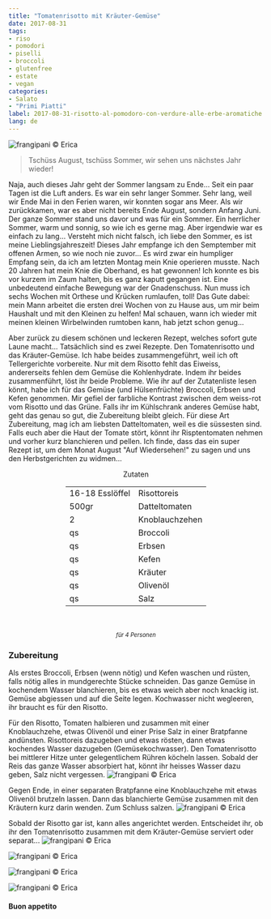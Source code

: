 ```yaml
---
title: "Tomatenrisotto mit Kräuter-Gemüse"
date: 2017-08-31
tags:
- riso 
- pomodori
- piselli 
- broccoli
- glutenfree 
- estate
- vegan
categories:
- Salato
- "Primi Piatti"
label: 2017-08-31-risotto-al-pomodoro-con-verdure-alle-erbe-aromatiche
lang: de 
---
```

![](../2017-08-31-risotto-al-pomodoro-con-verdure-alle-erbe-aromatiche/header.jpg "frangipani © Erica")

> Tschüss August, tschüss Sommer, wir sehen uns nächstes Jahr wieder!

Naja, auch dieses Jahr geht der Sommer langsam zu Ende... Seit ein paar Tagen ist die Luft anders. Es war ein sehr langer Sommer. Sehr lang, weil wir Ende Mai in den Ferien waren, wir konnten sogar ans Meer. Als wir zurückkamen, war es aber nicht bereits Ende August, sondern Anfang Juni. Der ganze Sommer stand uns davor und was für ein Sommer. Ein herrlicher Sommer, warm und sonnig, so wie ich es gerne mag. Aber irgendwie war es einfach zu lang... Versteht mich nicht falsch, ich liebe den Sommer, es ist meine Lieblingsjahreszeit! Dieses Jahr empfange ich den Semptember mit offenen Armen, so wie noch nie zuvor... Es wird zwar ein humpliger Empfang sein, da ich am letzten Montag mein Knie operieren musste. Nach 20 Jahren hat mein Knie die Oberhand, es hat gewonnen! Ich konnte es bis vor kurzem im Zaum halten, bis es ganz kaputt gegangen ist. Eine unbedeutend einfache Bewegung war der Gnadenschuss. Nun muss ich sechs Wochen mit Orthese und Krücken rumlaufen, toll! Das Gute dabei: mein Mann arbeitet die ersten drei Wochen von zu Hause aus, um mir beim Haushalt und mit den Kleinen zu helfen! Mal schauen, wann ich wieder mit meinen kleinen Wirbelwinden rumtoben kann, hab jetzt schon genug...

Aber zurück zu diesem schönen und leckeren Rezept, welches sofort gute Laune macht... Tatsächlich sind es zwei Rezepte. Den Tomatenrisotto und das Kräuter-Gemüse. Ich habe beides zusammengeführt, weil ich oft Tellergerichte vorbereite. Nur mit dem Risotto fehlt das Eiweiss, andererseits fehlen dem Gemüse die Kohlenhydrate. Indem ihr beides zusammenführt, löst ihr beide Probleme. Wie ihr auf der Zutatenliste lesen könnt, habe ich für das Gemüse (und Hülsenfrüchte) Broccoli, Erbsen und Kefen genommen. Mir gefiel der farbliche Kontrast zwischen dem weiss-rot vom Risotto und das Grüne. Falls ihr im Kühlschrank anderes Gemüse habt, geht das genau so gut, die Zubereitung bleibt gleich. Für diese Art Zubereitung, mag ich am liebsten Datteltomaten, weil es die süssesten sind. Falls euch aber die Haut der Tomate stört, könnt ihr Risptentomaten nehmen und vorher kurz blanchieren und pellen. Ich finde, dass das ein super Rezept ist, um dem Monat August "Auf Wiedersehen!" zu sagen und uns den Herbstgerichten zu widmen...

<div id="wrapper" style="text-align: center">
  <div id="yourdiv" style="display: inline-block;">
    <div class="ingredients">
      <div class="ingredients-title">Zutaten</div>
      <table>
        <tbody>
          <tr>
            <td>16-18 Esslöffel</td>
            <td>Risottoreis</td>
          </tr>
          <tr>
            <td>500gr</td>
            <td>Datteltomaten</td>
          </tr>
          <tr>
            <td>2</td>
            <td>Knoblauchzehen</td>
          </tr>
          <tr>
            <td>qs</td>
            <td>Broccoli</td>
          </tr>
          <tr>
             <td>qs</td>
            <td>Erbsen</td>
          </tr>
          <tr>
            <td>qs</td>
            <td>Kefen</td>
          </tr>
          <tr>
            <td>qs</td>
            <td>Kräuter</td>
          </tr>
          <tr> 
            <td>qs</td>
            <td>Olivenöl</td>
          </tr>
          <tr>
            <td>qs</td>
            <td>Salz</td>
          </tr>
        </tbody>
      </table>
      <br></br>
      <i class="pull-right" style="font-size: 80%;">für 4 Personen</i>
    </div>
  </div>
</div>


<h3>
  <font color="grey">
    <i class="fa-solid fa-gears"></i>
  </font> Zubereitung
</h3>

Als erstes Broccoli, Erbsen (wenn nötig) und Kefen waschen und rüsten,  falls nötig alles in mundgerechte Stücke schneiden. Das ganze Gemüse in kochendem Wasser blanchieren, bis es etwas weich aber noch knackig ist. Gemüse abgiessen und auf die Seite legen. Kochwasser nicht wegleeren, ihr braucht es für den Risotto.

Für den Risotto, Tomaten halbieren und zusammen mit einer Knoblauchzehe, etwas Olivenöl und einer Prise Salz in einer Bratpfanne andünsten. Risottoreis dazugeben und etwas rösten, dann etwas kochendes Wasser dazugeben (Gemüsekochwasser). Den Tomatenrisotto bei mittlerer Hitze unter gelegentlichem Rühren köcheln lassen. Sobald der Reis das ganze Wasser absorbiert hat, könnt ihr heisses Wasser dazu geben, Salz nicht vergessen.
![](../2017-08-31-risotto-al-pomodoro-con-verdure-alle-erbe-aromatiche/padella.jpg "frangipani © Erica")

Gegen Ende, in einer separaten Bratpfanne eine Knoblauchzehe mit etwas Olivenöl brutzeln lassen. Dann das blanchierte Gemüse zusammen mit den Kräutern kurz darin wenden. Zum Schluss salzen.
![](../2017-08-31-risotto-al-pomodoro-con-verdure-alle-erbe-aromatiche/verdura.jpg "frangipani © Erica")

Sobald der Risotto gar ist, kann alles angerichtet werden. Entscheidet ihr, ob ihr den Tomatenrisotto zusammen mit dem Kräuter-Gemüse serviert oder separat...
![](../2017-08-31-risotto-al-pomodoro-con-verdure-alle-erbe-aromatiche/risultato1.jpg "frangipani © Erica")

![](../2017-08-31-risotto-al-pomodoro-con-verdure-alle-erbe-aromatiche/risultato2.jpg "frangipani © Erica")

![](../2017-08-31-risotto-al-pomodoro-con-verdure-alle-erbe-aromatiche/risultato3.jpg "frangipani © Erica")

![](../2017-08-31-risotto-al-pomodoro-con-verdure-alle-erbe-aromatiche/risultato4.jpg "frangipani © Erica")

<h4>Buon appetito
  <font color="red">
    <i class="fa-regular fa-face-smile"></i>
  </font>
</h4>
